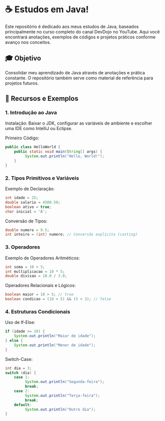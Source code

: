 # ☕ Estudos em Java!

Este repositório é dedicado aos meus estudos de Java, baseados principalmente no curso completo do canal DevDojo no YouTube. Aqui você encontrará anotações, exemplos de códigos e projetos práticos conforme avanço nos conceitos.

## 🎓 Objetivo

Consolidar meu aprendizado de Java através de anotações e prática constante. O repositório também serve como material de referência para projetos futuros.

## 🔧 Recursos e Exemplos

### 1. Introdução ao Java

Instalação: Baixar o JDK, configurar as variáveis de ambiente e escolher uma IDE como IntelliJ ou Eclipse.

Primeiro Código:

```java
public class HelloWorld {
    public static void main(String[] args) {
         System.out.println("Hello, World!");
    }
}
```

### 2. Tipos Primitivos e Variáveis

Exemplo de Declaração:

```java
int idade = 25;
double salario = 4500.50;
boolean ativo = true;
char inicial = 'A';
```

Conversão de Tipos:

```java
double numero = 9.5;
int inteiro = (int) numero; // Conversão explícita (casting)
```

### 3. Operadores

Exemplo de Operadores Aritméticos:

```java
int soma = 10 + 5;
int multiplicacao = 10 * 5;
double divisao = 10.0 / 3.0;
```

Operadores Relacionais e Lógicos:

```java
boolean maior = 10 > 5; // true
boolean condicao = (10 > 5) && (5 < 3); // false
```

### 4. Estruturas Condicionais

Uso de If-Else:

```java
if (idade >= 18) {
    System.out.println("Maior de idade");
} else {
    System.out.println("Menor de idade");
}
```

Switch-Case:

```java
int dia = 3;
switch (dia) {
    case 1:
         System.out.println("Segunda-feira");
         break;
    case 2:
         System.out.println("Terça-feira");
         break;
    default:
         System.out.println("Outro dia");
}
```